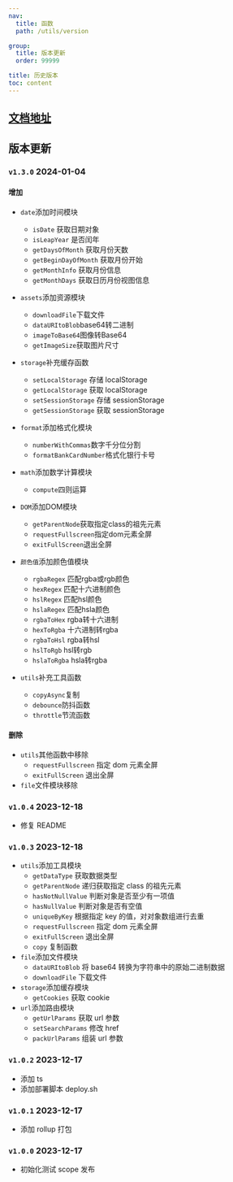 ```yaml
---
nav:
  title: 函数
  path: /utils/version

group:
  title: 版本更新
  order: 99999

title: 历史版本
toc: content
---
```


## [文档地址](https://utils.mockdata.cn)

## 版本更新
### <code>v1.3.0</code> 2024-01-04
  #### 增加
  - <code>date</code>添加时间模块
    - <code>isDate</code> 获取日期对象
    - <code>isLeapYear</code> 是否闰年
    - <code>getDaysOfMonth</code> 获取月份天数
    - <code>getBeginDayOfMonth</code> 获取月份开始
    - <code>getMonthInfo</code> 获取月份信息
    - <code>getMonthDays</code> 获取日历月份视图信息
  - <code>assets</code>添加资源模块
    - <code>downloadFile</code>下载文件
    - <code>dataURItoBlob</code>base64转二进制
    - <code>imageToBase64</code>图像转Base64 
    - <code>getImageSize</code>获取图片尺寸

  - <code>storage</code>补充缓存函数
    - <code>setLocalStorage</code> 存储 localStorage
    - <code>getLocalStorage</code> 获取 localStorage
    - <code>setSessionStorage</code> 存储 sessionStorage
    - <code>getSessionStorage</code> 获取 sessionStorage

  - <code>format</code>添加格式化模块
    - <code>numberWithCommas</code>数字千分位分割
    - <code>formatBankCardNumber</code>格式化银行卡号

  - <code>math</code>添加数学计算模块
    - <code>compute</code>四则运算

  - <code>DOM</code>添加DOM模块
    - <code>getParentNode</code>获取指定class的祖先元素
    - <code>requestFullscreen</code>指定dom元素全屏
    - <code>exitFullScreen</code>退出全屏

  - <code>颜色值</code>添加颜色值模块
    - <code>rgbaRegex</code> 匹配rgba或rgb颜色
    - <code>hexRegex</code> 匹配十六进制颜色
    - <code>hslRegex</code> 匹配hsl颜色
    - <code>hslaRegex</code> 匹配hsla颜色
    - <code>rgbaToHex</code> rgba转十六进制
    - <code>hexToRgba</code> 十六进制转rgba
    - <code>rgbaToHsl</code> rgba转hsl
    - <code>hslToRgb</code> hsl转rgb
    - <code>hslaToRgba</code> hsla转rgba

  - <code>utils</code>补充工具函数
    - <code>copyAsync</code>复制
    - <code>debounce</code>防抖函数
    - <code>throttle</code>节流函数
 
  #### 删除

  - <code>utils</code>其他函数中移除
    - <code>requestFullscreen</code> 指定 dom 元素全屏
    - <code>exitFullScreen</code> 退出全屏
  - <code>file</code>文件模块移除
### <code>v1.0.4</code> 2023-12-18

- 修复 README

### <code>v1.0.3</code> 2023-12-18

- <code>utils</code>添加工具模块
  - <code>getDataType</code> 获取数据类型
  - <code>getParentNode</code> 递归获取指定 class 的祖先元素
  - <code>hasNotNullValue</code> 判断对象是否至少有一项值
  - <code>hasNullValue</code> 判断对象是否有空值
  - <code>uniqueByKey</code> 根据指定 key 的值，对对象数组进行去重
  - <code>requestFullscreen</code> 指定 dom 元素全屏
  - <code>exitFullScreen</code> 退出全屏
  - <code>copy</code> 复制函数
- <code>file</code>添加文件模块
  - <code>dataURItoBlob</code> 将 base64 转换为字符串中的原始二进制数据
  - <code>downloadFile</code> 下载文件
- <code>storage</code>添加缓存模块
  - <code>getCookies</code> 获取 cookie
- <code>url</code>添加路由模块
  - <code>getUrlParams</code> 获取 url 参数
  - <code>setSearchParams</code> 修改 href
  - <code>packUrlParams</code> 组装 url 参数

### <code>v1.0.2</code> 2023-12-17

- 添加 ts
- 添加部署脚本 deploy.sh

### <code>v1.0.1</code> 2023-12-17

- 添加 rollup 打包

### <code>v1.0.0</code> 2023-12-17

- 初始化测试 scope 发布
